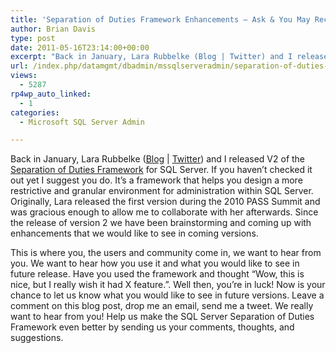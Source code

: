 ```yaml
---
title: 'Separation of Duties Framework Enhancements – Ask & You May Receive'
author: Brian Davis
type: post
date: 2011-05-16T23:14:00+00:00
excerpt: "Back in January, Lara Rubbelke (Blog | Twitter) and I released V2 of the Separation of Duties Framework for SQL Server. If you haven't checked it out yet I suggest you do. It's a framework that helps you design a more restrictive and granular environmen&hellip;"
url: /index.php/datamgmt/dbadmin/mssqlserveradmin/separation-of-duties-framework-enhancements/
views:
  - 5287
rp4wp_auto_linked:
  - 1
categories:
  - Microsoft SQL Server Admin

---
```

Back in January, Lara Rubbelke ([Blog][1] | [Twitter][2]) and I released V2 of the [Separation of Duties Framework][3] for SQL Server. If you haven&#8217;t checked it out yet I suggest you do. It&#8217;s a framework that helps you design a more restrictive and granular environment for administration within SQL Server. Originally, Lara released the first version during the 2010 PASS Summit and was gracious enough to allow me to collaborate with her afterwards. Since the release of version 2 we have been brainstorming and coming up with enhancements that we would like to see in coming versions.

This is where you, the users and community come in, we want to hear from you. We want to hear how you use it and what you would like to see in future release. Have you used the framework and thought &#8220;Wow, this is nice, but I really wish it had X feature.&#8221;. Well then, you&#8217;re in luck! Now is your chance to let us know what you would like to see in future versions. Leave a comment on this blog post, drop me an email, send me a tweet. We really want to hear from you! Help us make the SQL Server Separation of Duties Framework even better by sending us your comments, thoughts, and suggestions.

 [1]: http://sqlblog.com/blogs/lara_rubbelke/default.aspx
 [2]: http://twitter.com/#!/sqlgal
 [3]: http://sqlserversod.codeplex.com/